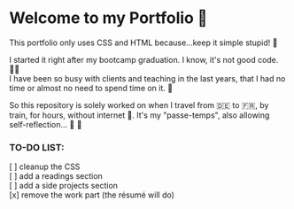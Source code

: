 # Welcome to my Portfolio 👐

This portfolio only uses CSS and HTML because...keep it simple stupid! 💋

I started it right after my bootcamp graduation. I know, it's not good code. 🤷‍♀️  
I have been so busy with clients and teaching in the last years, that I had no time or almost no need to spend time on it. 💸

So this repository is solely worked on when I travel from 🇩🇪 to 🇫🇷, by train, for hours, without internet 🙉. It's my "passe-temps", also allowing self-reflection... 🚅 💭

### TO-DO LIST:
[ ] cleanup the CSS  
[ ] add a readings section  
[ ] add a side projects section  
[x] remove the work part (the résumé will do)

